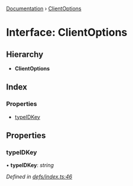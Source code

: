 [Documentation](../README.md) › [ClientOptions](clientoptions.md)

# Interface: ClientOptions

## Hierarchy

* **ClientOptions**

## Index

### Properties

* [typeIDKey](clientoptions.md#typeidkey)

## Properties

###  typeIDKey

• **typeIDKey**: *string*

*Defined in [defs/index.ts:46](https://github.com/badbatch/graphql-box/blob/4864259/packages/cache-manager/src/defs/index.ts#L46)*
